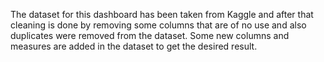 The dataset for this dashboard has been taken from Kaggle and after that cleaning is done by removing some columns that are of no use and also duplicates were removed from the dataset.
Some new columns and measures are added in the dataset to get the desired result.
